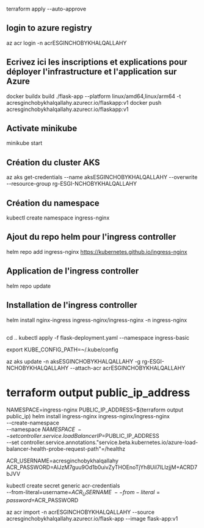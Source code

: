 

terraform apply --auto-approve

## login to azure registry
az acr login -n acrESGINCHOBYKHALQALLAHY

## Ecrivez ici les inscriptions et explications pour déployer l'infrastructure et l'application sur Azure
docker buildx build ./flask-app --platform linux/amd64,linux/arm64  -t acresginchobykhalqallahy.azurecr.io/flaskapp:v1
docker push acresginchobykhalqallahy.azurecr.io/flaskapp:v1

## Activate minikube
minikube start


## Création du cluster AKS
az aks get-credentials --name aksESGINCHOBYKHALQALLAHY --overwrite --resource-group rg-ESGI-NCHOBYKHALQALLAHY

## Création du namespace
kubectl create namespace ingress-nginx

## Ajout du repo helm pour l'ingress controller
helm repo add ingress-nginx https://kubernetes.github.io/ingress-nginx

## Application de l'ingress controller
helm repo update

## Installation de l'ingress controller
helm install nginx-ingress ingress-nginx/ingress-nginx -n ingress-nginx


## 
cd ..
kubectl apply -f flask-deployment.yaml --namespace ingress-basic

export KUBE_CONFIG_PATH=~/.kube/config

az aks update -n aksESGINCHOBYKHALQALLAHY -g rg-ESGI-NCHOBYKHALQALLAHY --attach-acr acrESGINCHOBYKHALQALLAHY

# terraform output public_ip_address
NAMESPACE=ingress-nginx
PUBLIC_IP_ADDRESS=$(terraform output public_ip)
helm install ingress-nginx ingress-nginx/ingress-nginx \
  --create-namespace \
  --namespace $NAMESPACE \
  --set controller.service.loadBalancerIP=$PUBLIC_IP_ADDRESS \
  --set controller.service.annotations."service\.beta\.kubernetes\.io/azure-load-balancer-health-probe-request-path"=/healthz



ACR_USERNAME=acresginchobykhalqallahy
ACR_PASSWORD=AlJzM7guu9Od1b0uivZyTHOEnoTjYh8UiI7ILIzjjM+ACRD7bJVV

kubectl create secret generic acr-credentials \
    --from-literal=username=$ACR_USERNAME \
    --from-literal=password=$ACR_PASSWORD



az acr import  -n acrESGINCHOBYKHALQALLAHY  --source acresginchobykhalqallahy.azurecr.io/flask-app --image flask-app:v1
